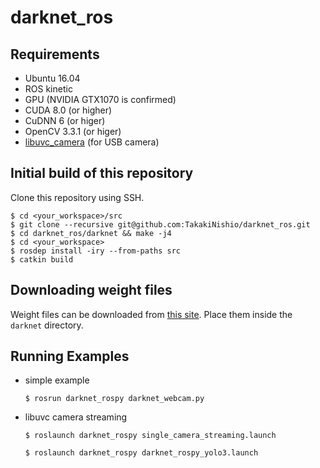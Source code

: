 # darknet_ros

## Requirements
- Ubuntu 16.04
- ROS kinetic
- GPU (NVIDIA GTX1070 is confirmed)
- CUDA 8.0 (or higher)
- CuDNN 6 (or higer)
- OpenCV 3.3.1 (or higer)
- [libuvc_camera](http://wiki.ros.org/libuvc_camera) (for USB camera)

## Initial build of this repository
Clone this repository using SSH.
```
$ cd <your_workspace>/src
$ git clone --recursive git@github.com:TakakiNishio/darknet_ros.git
$ cd darknet_ros/darknet && make -j4
$ cd <your_workspace>
$ rosdep install -iry --from-paths src
$ catkin build
```

## Downloading weight files

Weight files can be downloaded from [this site](https://drive.google.com/open?id=1zRExBBo0Mwwq5hEcr_9zDHb7ZAPK2P-H).
Place them inside the `darknet` directory.

## Running Examples
- simple example
  ```
  $ rosrun darknet_rospy darknet_webcam.py
  ```
- libuvc camera streaming
  ```
  $ roslaunch darknet_rospy single_camera_streaming.launch 
  ```
  ```
  $ roslaunch darknet_rospy darknet_rospy_yolo3.launch
  ```
